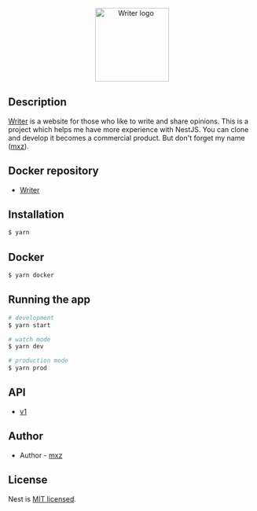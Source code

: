 <p align="center">
  <a href="https://github.com/Z-orgs/Writer" target="blank"><img src="https://i.imgur.com/KpO3IB7.png" width="150" alt="Writer logo" /></a>
</p>

## Description

[Writer](https://github.com/Z-orgs/Writer) is a website for those who like to write and share opinions.
This is a project which helps me have more experience with NestJS.
You can clone and develop it becomes a commercial product. But don't forget my name ([mxz](https://github.com/mxzxm)).

## Docker repository

- [Writer](https://hub.docker.com/r/vuongsyhanh/writer)

## Installation

```bash
$ yarn
```

## Docker

```bash
$ yarn docker
```

## Running the app

```bash
# development
$ yarn start

# watch mode
$ yarn dev

# production mode
$ yarn prod
```

## API
- [v1](https://documenter.getpostman.com/view/20764163/2s93RWPWe4)

## Author

- Author - [mxz](https://github.com/mxzLV)

## License

Nest is [MIT licensed](LICENSE).
